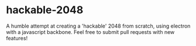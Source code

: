 # hackable-2048

A humble attempt at creating a 'hackable' 2048 from scratch, using electron with a javascript backbone.
Feel free to submit pull requests with new features!
